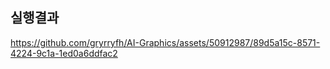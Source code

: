 ## 실행결과



https://github.com/gryrryfh/AI-Graphics/assets/50912987/89d5a15c-8571-4224-9c1a-1ed0a6ddfac2

